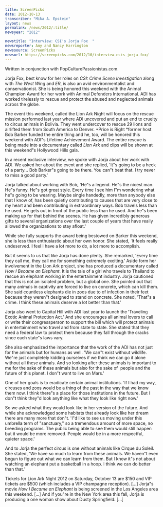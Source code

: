 ```yaml
---
title: ScreenPicks
date: 2012-10-13
transcriber: "Mika A. Epstein"
layout: news
permalink: /news/2012/:title/
newsyear: "2012"

newstitle: "Interview: CSI's Jorja Fox  "
newsreporter: Amy and Nancy Harrington
newssource: ScreenPicks
newsurl: https://screenpicks.com/2012/10/interview-csis-jorja-fox/
---
```


Written in conjunction with PopCulturePassionistas.com.

Jorja Fox, best know for her roles on *CSI: Crime Scene Investigation* along with *The West Wing* and *ER*, is also an avid environmentalist and conservationist. She is being honored this weekend with the Animal Champion Award for her work with Animal Defenders International. ADI has worked tirelessly to rescue and protect the abused and neglected animals across the globe.

The event this weekend, called the Lion Ark Night will focus on the rescue mission performed last year where ADI uncovered and put an end to cruelty to circus animals in Bolivia. They went undercover to rescue 29 lions and airlifted them from South America to Denver. *Price is Right *former host Bob Barker funded the entire thing and he, too, will be honored this weekend with ADI"s Lifetime Achievement Award. The entire rescue is being made into a documentary called *Lion Ark* and clips will be shown at this weekend"s Hollywood Hills gala.

In a recent exclusive interview, we spoke with Jorja about her work with ADI. We asked her about the event and she replied, 'It"s going to be a heck of a party... Bob Barker"s going to be there. You can"t beat that. I try never to miss a good party.'

Jorja talked about working with Bob, 'He"s a legend. He"s the nicest man. He"s funny. He"s got great style. Every time I see him I"m wondering what he"s going to be wearing. Maybe single handedly, more than anybody else that I know of, has been quietly contributing to causes that are very close to my heart and been contributing in extraordinary ways. Bob travels less than he used. He gets out in front of the public less than he used. And he"s been making up for that behind the scenes. He has given incredibly generous gifts to several organizations over the last couple of years that have really allowed the organizations to stay afloat.'

While she fully supports the award being bestowed on Barker this weekend, she is less than enthusiastic about her own honor. She stated, 'It feels really undeserved. I feel I have a lot more to do, a lot more to accomplish.

But it seems to us that like Jorja has done plenty. She remarked, 'Every time they call me, they call me for something extremely exciting.' Aside form her involvement in the Lion Ark project, she has produced a documentary called *How I Became an Elephant*. It is the tale of a girl who travels to Thailand to rescue an elephant working in the entertainment industry. Jorja cautioned that this is not an isolated problem, but a global one. She pointed out that many animals in captivity are forced to live on concrete, which can kill them. She said countless elephants die in zoos due to of infection in their feet because they weren"t designed to stand on concrete. She noted, 'That"s a crime. I think these animals deserve a lot better than that.'

Jorja also went to Capital Hill with ADI last year to launch the 'Traveling Exotic Animal Protection Act.' And she encourages all animal lovers to call or write their congressperson to support the bill which will protect animals in entertainment who travel and from state to state. She stated that they need a federal law to protect them because they fall through the cracks since each state"s laws vary.

She also emphasized the importance that the work of the ADI has not just for the animals but for humans as well. 'We can"t exist without wildlife. We"re just completely kidding ourselves if we think we can go it alone without all these animals. And so looking after these animals is important to me for the sake of these animals but also for the sake of &nbsp;people and the future of this planet. I don"t want to live on Mars.'

One of her goals is to eradicate certain animal institutions. 'If I had my way, circuses and zoos would be a thing of the past in the way that we know them now. I think there"s a place for those institutions in the future. But I don"t think they"d look anything like what they look like right now.'

So we asked what they would look like in her version of the future. And while she acknowledged some habitats that already look like her dream there are many more that don"t. 'I"d like to see us moving under this umbrella term of "sanctuary," so a tremendous amount of more space, no breeding programs. The public being able to see them would still happen but it would be more removed. People would be in a more respectful, quieter space.'

And to Jorja the perfect circus is one without animals like Cirque du Soleil. She stated, 'We have so much to learn from these animals. We haven"t even begun to figure out what we can learn from them. But I know it"s not about watching an elephant put a basketball in a hoop. I think we can do better than that.'

Tickets for Lion Ark Night 2012 on Saturday, October 13 are $150 and VIP tickets are $500 (which includes a VIP champagne reception). [...] Jorja"s movie *How I Became an Elephant* is being screened in the Los Angeles area this weekend. [...] And if you"re in the New York area this fall, Jorja is producing a one woman show about Dusty Springfield. [...]
